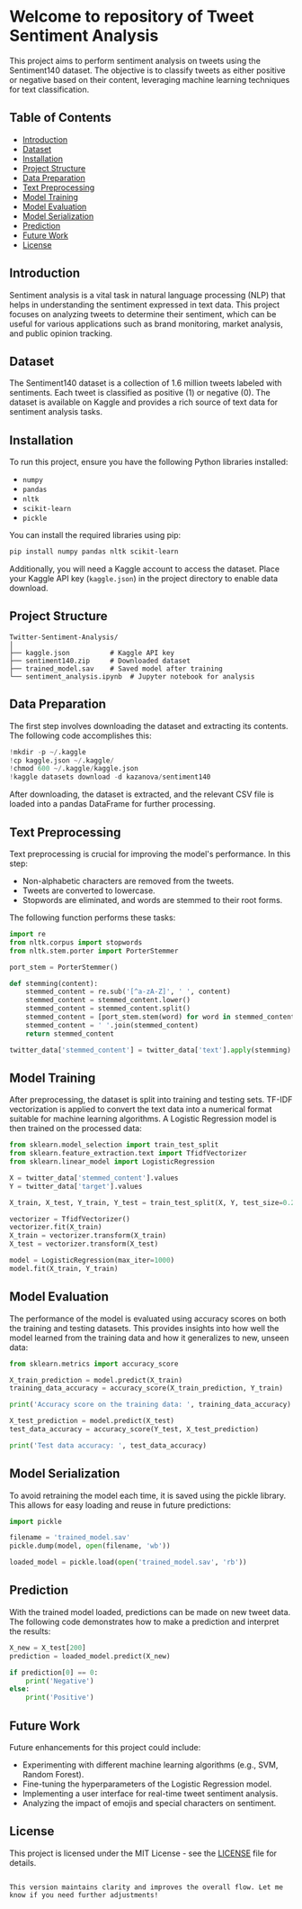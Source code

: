 
# Welcome to repository of Tweet Sentiment Analysis

This project aims to perform sentiment analysis on tweets using the Sentiment140 dataset. The objective is to classify tweets as either positive or negative based on their content, leveraging machine learning techniques for text classification.

## Table of Contents

- [Introduction](#introduction)
- [Dataset](#dataset)
- [Installation](#installation)
- [Project Structure](#project-structure)
- [Data Preparation](#data-preparation)
- [Text Preprocessing](#text-preprocessing)
- [Model Training](#model-training)
- [Model Evaluation](#model-evaluation)
- [Model Serialization](#model-serialization)
- [Prediction](#prediction)
- [Future Work](#future-work)
- [License](#license)

## Introduction

Sentiment analysis is a vital task in natural language processing (NLP) that helps in understanding the sentiment expressed in text data. This project focuses on analyzing tweets to determine their sentiment, which can be useful for various applications such as brand monitoring, market analysis, and public opinion tracking.

## Dataset

The Sentiment140 dataset is a collection of 1.6 million tweets labeled with sentiments. Each tweet is classified as positive (1) or negative (0). The dataset is available on Kaggle and provides a rich source of text data for sentiment analysis tasks.

## Installation

To run this project, ensure you have the following Python libraries installed:

- `numpy`
- `pandas`
- `nltk`
- `scikit-learn`
- `pickle`

You can install the required libraries using pip:

```bash
pip install numpy pandas nltk scikit-learn
```

Additionally, you will need a Kaggle account to access the dataset. Place your Kaggle API key (`kaggle.json`) in the project directory to enable data download.

## Project Structure

```
Twitter-Sentiment-Analysis/
│
├── kaggle.json          # Kaggle API key
├── sentiment140.zip     # Downloaded dataset
├── trained_model.sav    # Saved model after training
└── sentiment_analysis.ipynb  # Jupyter notebook for analysis
```

## Data Preparation

The first step involves downloading the dataset and extracting its contents. The following code accomplishes this:

```python
!mkdir -p ~/.kaggle
!cp kaggle.json ~/.kaggle/
!chmod 600 ~/.kaggle/kaggle.json
!kaggle datasets download -d kazanova/sentiment140
```

After downloading, the dataset is extracted, and the relevant CSV file is loaded into a pandas DataFrame for further processing.

## Text Preprocessing

Text preprocessing is crucial for improving the model's performance. In this step:

- Non-alphabetic characters are removed from the tweets.
- Tweets are converted to lowercase.
- Stopwords are eliminated, and words are stemmed to their root forms.

The following function performs these tasks:

```python
import re
from nltk.corpus import stopwords
from nltk.stem.porter import PorterStemmer

port_stem = PorterStemmer()

def stemming(content):
    stemmed_content = re.sub('[^a-zA-Z]', ' ', content)
    stemmed_content = stemmed_content.lower()
    stemmed_content = stemmed_content.split()
    stemmed_content = [port_stem.stem(word) for word in stemmed_content if word not in stopwords.words('english')]
    stemmed_content = ' '.join(stemmed_content)
    return stemmed_content

twitter_data['stemmed_content'] = twitter_data['text'].apply(stemming)
```

## Model Training

After preprocessing, the dataset is split into training and testing sets. TF-IDF vectorization is applied to convert the text data into a numerical format suitable for machine learning algorithms. A Logistic Regression model is then trained on the processed data:

```python
from sklearn.model_selection import train_test_split
from sklearn.feature_extraction.text import TfidfVectorizer
from sklearn.linear_model import LogisticRegression

X = twitter_data['stemmed_content'].values
Y = twitter_data['target'].values

X_train, X_test, Y_train, Y_test = train_test_split(X, Y, test_size=0.2, stratify=Y, random_state=2)

vectorizer = TfidfVectorizer()
vectorizer.fit(X_train)
X_train = vectorizer.transform(X_train)
X_test = vectorizer.transform(X_test)

model = LogisticRegression(max_iter=1000)
model.fit(X_train, Y_train)
```

## Model Evaluation

The performance of the model is evaluated using accuracy scores on both the training and testing datasets. This provides insights into how well the model learned from the training data and how it generalizes to new, unseen data:

```python
from sklearn.metrics import accuracy_score

X_train_prediction = model.predict(X_train)
training_data_accuracy = accuracy_score(X_train_prediction, Y_train)

print('Accuracy score on the training data: ', training_data_accuracy)

X_test_prediction = model.predict(X_test)
test_data_accuracy = accuracy_score(Y_test, X_test_prediction)

print('Test data accuracy: ', test_data_accuracy)
```

## Model Serialization

To avoid retraining the model each time, it is saved using the pickle library. This allows for easy loading and reuse in future predictions:

```python
import pickle

filename = 'trained_model.sav'
pickle.dump(model, open(filename, 'wb'))

loaded_model = pickle.load(open('trained_model.sav', 'rb'))
```

## Prediction

With the trained model loaded, predictions can be made on new tweet data. The following code demonstrates how to make a prediction and interpret the results:

```python
X_new = X_test[200]
prediction = loaded_model.predict(X_new)

if prediction[0] == 0:
    print('Negative')
else:
    print('Positive')
```

## Future Work

Future enhancements for this project could include:

- Experimenting with different machine learning algorithms (e.g., SVM, Random Forest).
- Fine-tuning the hyperparameters of the Logistic Regression model.
- Implementing a user interface for real-time tweet sentiment analysis.
- Analyzing the impact of emojis and special characters on sentiment.

## License

This project is licensed under the MIT License - see the [LICENSE](LICENSE) file for details.
```

This version maintains clarity and improves the overall flow. Let me know if you need further adjustments!
